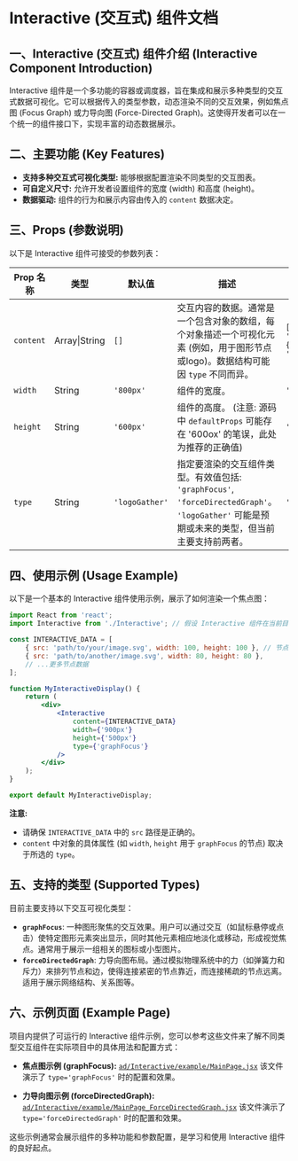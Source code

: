 # Interactive (交互式) 组件文档

## 一、Interactive (交互式) 组件介绍 (Interactive Component Introduction)

Interactive 组件是一个多功能的容器或调度器，旨在集成和展示多种类型的交互式数据可视化。它可以根据传入的类型参数，动态渲染不同的交互效果，例如焦点图 (Focus Graph) 或力导向图 (Force-Directed Graph)。这使得开发者可以在一个统一的组件接口下，实现丰富的动态数据展示。

## 二、主要功能 (Key Features)

*   **支持多种交互式可视化类型:** 能够根据配置渲染不同类型的交互图表。
*   **可自定义尺寸:** 允许开发者设置组件的宽度 (width) 和高度 (height)。
*   **数据驱动:** 组件的行为和展示内容由传入的 `content` 数据决定。

## 三、Props (参数说明)

以下是 Interactive 组件可接受的参数列表：

| Prop 名称 | 类型           | 默认值        | 描述                                                                                                                               | 示例                                                                 |
| --------- | -------------- | ------------- | ---------------------------------------------------------------------------------------------------------------------------------- | -------------------------------------------------------------------- |
| `content` | Array\|String  | `[]`          | 交互内容的数据。通常是一个包含对象的数组，每个对象描述一个可视化元素 (例如，用于图形节点或logo)。数据结构可能因 `type` 不同而异。 | `[{src: 'path/to/image.svg'}, {src: 'path/to/another.svg'}]`         |
| `width`   | String         | `'800px'`     | 组件的宽度。                                                                                                                       | `'900px'`                                                            |
| `height`  | String         | `'600px'`     | 组件的高度。 (注意: 源码中 `defaultProps` 可能存在 '600ox' 的笔误，此处为推荐的正确值)                                                 | `'500px'`                                                            |
| `type`    | String         | `'logoGather'`| 指定要渲染的交互组件类型。有效值包括: `'graphFocus'`, `'forceDirectedGraph'`。 `'logoGather'` 可能是预期或未来的类型，但当前主要支持前两者。 | `'graphFocus'`                                                       |

## 四、使用示例 (Usage Example)

以下是一个基本的 Interactive 组件使用示例，展示了如何渲染一个焦点图：

```jsx
import React from 'react';
import Interactive from './Interactive'; // 假设 Interactive 组件在当前目录或已正确配置路径

const INTERACTIVE_DATA = [
    { src: 'path/to/your/image.svg', width: 100, height: 100 }, // 节点可以有自己的属性
    { src: 'path/to/another/image.svg', width: 80, height: 80 },
    // ...更多节点数据
];

function MyInteractiveDisplay() {
    return (
        <div>
            <Interactive
                content={INTERACTIVE_DATA}
                width={'900px'}
                height={'500px'}
                type={'graphFocus'}
            />
        </div>
    );
}

export default MyInteractiveDisplay;
```

**注意:**
*   请确保 `INTERACTIVE_DATA` 中的 `src` 路径是正确的。
*   `content` 中对象的具体属性 (如 `width`, `height` 用于 `graphFocus` 的节点) 取决于所选的 `type`。

## 五、支持的类型 (Supported Types)

目前主要支持以下交互可视化类型：

*   **`graphFocus`**: 一种图形聚焦的交互效果。用户可以通过交互（如鼠标悬停或点击）使特定图形元素突出显示，同时其他元素相应地淡化或移动，形成视觉焦点。通常用于展示一组相关的图标或小型图片。
*   **`forceDirectedGraph`**: 力导向图布局。通过模拟物理系统中的力（如弹簧力和斥力）来排列节点和边，使得连接紧密的节点靠近，而连接稀疏的节点远离。适用于展示网络结构、关系图等。

## 六、示例页面 (Example Page)

项目内提供了可运行的 Interactive 组件示例，您可以参考这些文件来了解不同类型交互组件在实际项目中的具体用法和配置方式：

*   **焦点图示例 (graphFocus):**
    [`ad/Interactive/example/MainPage.jsx`](./example/MainPage.jsx)
    该文件演示了 `type='graphFocus'` 时的配置和效果。

*   **力导向图示例 (forceDirectedGraph):**
    [`ad/Interactive/example/MainPage_ForceDirectedGraph.jsx`](./example/MainPage_ForceDirectedGraph.jsx)
    该文件演示了 `type='forceDirectedGraph'` 时的配置和效果。

这些示例通常会展示组件的多种功能和参数配置，是学习和使用 Interactive 组件的良好起点。

